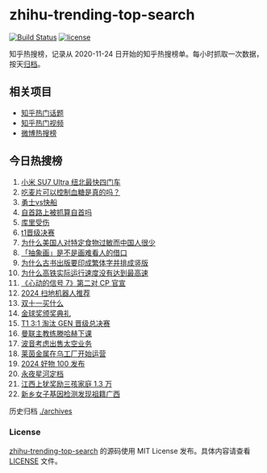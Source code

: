 # zhihu-trending-top-search

[![Build Status](https://github.com/justjavac/zhihu-trending-top-search/workflows/ci/badge.svg?branch=main)](https://github.com/justjavac/zhihu-trending-top-search/actions)
[![license](https://img.shields.io/github/license/justjavac/zhihu-trending-top-search)](https://github.com/justjavac/zhihu-trending-top-search/blob/main/LICENSE)

知乎热搜榜，记录从 2020-11-24 日开始的知乎热搜榜单。每小时抓取一次数据，按天[归档](./archives)。

## 相关项目

- [知乎热门话题](https://github.com/justjavac/zhihu-trending-hot-questions)
- [知乎热门视频](https://github.com/justjavac/zhihu-trending-hot-video)
- [微博热搜榜](https://github.com/justjavac/weibo-trending-hot-search)

## 今日热搜榜

<!-- BEGIN -->
<!-- 最后更新时间 Tue Oct 29 2024 21:22:59 GMT+0800 (China Standard Time) -->

1. [小米 SU7 Ultra 纽北最快四门车](https://www.zhihu.com/search?q=%E5%B0%8F%E7%B1%B3%20SU7%20Ultra%20%E7%BA%BD%E5%8C%97%E6%9C%80%E5%BF%AB%E5%9B%9B%E9%97%A8%E8%BD%A6)
1. [吃麦片可以控制血糖是真的吗？](https://www.zhihu.com/search?q=%E5%90%83%E9%BA%A6%E7%89%87%E5%8F%AF%E4%BB%A5%E6%8E%A7%E5%88%B6%E8%A1%80%E7%B3%96%E6%98%AF%E7%9C%9F%E7%9A%84%E5%90%97%EF%BC%9F)
1. [勇士vs快船](https://www.zhihu.com/search?q=%E5%8B%87%E5%A3%ABvs%E5%BF%AB%E8%88%B9)
1. [自首路上被抓算自首吗](https://www.zhihu.com/search?q=%E8%87%AA%E9%A6%96%E8%B7%AF%E4%B8%8A%E8%A2%AB%E6%8A%93%E7%AE%97%E8%87%AA%E9%A6%96%E5%90%97)
1. [库里受伤](https://www.zhihu.com/search?q=%E5%BA%93%E9%87%8C%E5%8F%97%E4%BC%A4)
1. [t1晋级决赛](https://www.zhihu.com/search?q=t1%E6%99%8B%E7%BA%A7%E5%86%B3%E8%B5%9B)
1. [为什么美国人对特定食物过敏而中国人很少](https://www.zhihu.com/search?q=%E4%B8%BA%E4%BB%80%E4%B9%88%E7%BE%8E%E5%9B%BD%E4%BA%BA%E5%AF%B9%E7%89%B9%E5%AE%9A%E9%A3%9F%E7%89%A9%E8%BF%87%E6%95%8F%E8%80%8C%E4%B8%AD%E5%9B%BD%E4%BA%BA%E5%BE%88%E5%B0%91)
1. [「抽象画」是不是画难看人的借口](https://www.zhihu.com/search?q=%E3%80%8C%E6%8A%BD%E8%B1%A1%E7%94%BB%E3%80%8D%E6%98%AF%E4%B8%8D%E6%98%AF%E7%94%BB%E9%9A%BE%E7%9C%8B%E4%BA%BA%E7%9A%84%E5%80%9F%E5%8F%A3)
1. [为什么古书出版要印成繁体字并排成竖版](https://www.zhihu.com/search?q=%E4%B8%BA%E4%BB%80%E4%B9%88%E5%8F%A4%E4%B9%A6%E5%87%BA%E7%89%88%E8%A6%81%E5%8D%B0%E6%88%90%E7%B9%81%E4%BD%93%E5%AD%97%E5%B9%B6%E6%8E%92%E6%88%90%E7%AB%96%E7%89%88)
1. [为什么高铁实际运行速度没有达到最高速](https://www.zhihu.com/search?q=%E4%B8%BA%E4%BB%80%E4%B9%88%E9%AB%98%E9%93%81%E5%AE%9E%E9%99%85%E8%BF%90%E8%A1%8C%E9%80%9F%E5%BA%A6%E6%B2%A1%E6%9C%89%E8%BE%BE%E5%88%B0%E6%9C%80%E9%AB%98%E9%80%9F)
1. [《心动的信号 7》第二对 CP 官宣](https://www.zhihu.com/search?q=%E3%80%8A%E5%BF%83%E5%8A%A8%E7%9A%84%E4%BF%A1%E5%8F%B7%207%E3%80%8B%E7%AC%AC%E4%BA%8C%E5%AF%B9%20CP%20%E5%AE%98%E5%AE%A3)
1. [2024 扫地机器人推荐](https://www.zhihu.com/search?q=2024%20%E6%89%AB%E5%9C%B0%E6%9C%BA%E5%99%A8%E4%BA%BA%E6%8E%A8%E8%8D%90)
1. [双十一买什么](https://www.zhihu.com/search?q=%E5%8F%8C%E5%8D%81%E4%B8%80%E4%B9%B0%E4%BB%80%E4%B9%88)
1. [金球奖颁奖典礼](https://www.zhihu.com/search?q=%E9%87%91%E7%90%83%E5%A5%96%E9%A2%81%E5%A5%96%E5%85%B8%E7%A4%BC)
1. [T1 3:1 淘汰 GEN 晋级总决赛](https://www.zhihu.com/search?q=T1%203%3A1%20%E6%B7%98%E6%B1%B0%20GEN%20%E6%99%8B%E7%BA%A7%E6%80%BB%E5%86%B3%E8%B5%9B)
1. [曼联主教练滕哈赫下课](https://www.zhihu.com/search?q=%E6%9B%BC%E8%81%94%E4%B8%BB%E6%95%99%E7%BB%83%E6%BB%95%E5%93%88%E8%B5%AB%E4%B8%8B%E8%AF%BE)
1. [波音考虑出售太空业务](https://www.zhihu.com/search?q=%E6%B3%A2%E9%9F%B3%E8%80%83%E8%99%91%E5%87%BA%E5%94%AE%E5%A4%AA%E7%A9%BA%E4%B8%9A%E5%8A%A1)
1. [莱茵金属在乌工厂开始运营](https://www.zhihu.com/search?q=%E8%8E%B1%E8%8C%B5%E9%87%91%E5%B1%9E%E5%9C%A8%E4%B9%8C%E5%B7%A5%E5%8E%82%E5%BC%80%E5%A7%8B%E8%BF%90%E8%90%A5)
1. [2024 好物 100 发布](https://www.zhihu.com/search?q=2024%20%E5%A5%BD%E7%89%A9%20100%20%E5%8F%91%E5%B8%83)
1. [永夜星河定档](https://www.zhihu.com/search?q=%E6%B0%B8%E5%A4%9C%E6%98%9F%E6%B2%B3%E5%AE%9A%E6%A1%A3)
1. [江西上犹奖励三孩家庭 1.3 万](https://www.zhihu.com/search?q=%E6%B1%9F%E8%A5%BF%E4%B8%8A%E7%8A%B9%E5%A5%96%E5%8A%B1%E4%B8%89%E5%AD%A9%E5%AE%B6%E5%BA%AD%201.3%20%E4%B8%87)
1. [新乡女子基因检测发现祖籍广西](https://www.zhihu.com/search?q=%E6%96%B0%E4%B9%A1%E5%A5%B3%E5%AD%90%E5%9F%BA%E5%9B%A0%E6%A3%80%E6%B5%8B%E5%8F%91%E7%8E%B0%E7%A5%96%E7%B1%8D%E5%B9%BF%E8%A5%BF)

<!-- END -->

历史归档 [./archives](./archives)

### License

[zhihu-trending-top-search](https://github.com/justjavac/zhihu-trending-top-search) 的源码使用 MIT License
发布。具体内容请查看 [LICENSE](./LICENSE) 文件。
